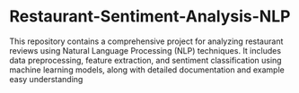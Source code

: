 # Restaurant-Sentiment-Analysis-NLP
This repository contains a comprehensive project for analyzing restaurant reviews using Natural Language Processing (NLP) techniques. It includes data preprocessing, feature extraction, and sentiment classification using machine learning models, along with detailed documentation and example easy understanding

